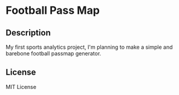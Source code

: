 # Football Pass Map

## Description
My first sports analytics project, I'm planning to make a simple and barebone football passmap generator. 

## License
MIT License
